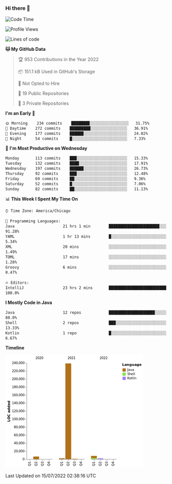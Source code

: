 ### Hi there 👋


<!--START_SECTION:waka-->
![Code Time](http://img.shields.io/badge/Code%20Time-2%2C380%20hrs%206%20mins-blue)

![Profile Views](http://img.shields.io/badge/Profile%20Views-1-blue)

![Lines of code](https://img.shields.io/badge/From%20Hello%20World%20I%27ve%20Written-259%20Thousand%20lines%20of%20code-blue)

**🐱 My GitHub Data** 

> 🏆 953 Contributions in the Year 2022
 > 
> 📦 151.1 kB Used in GitHub's Storage 
 > 
> 🚫 Not Opted to Hire
 > 
> 📜 19 Public Repositories 
 > 
> 🔑 3 Private Repositories  
 > 
**I'm an Early 🐤** 

```text
🌞 Morning    234 commits    ████████░░░░░░░░░░░░░░░░░   31.75% 
🌆 Daytime    272 commits    █████████░░░░░░░░░░░░░░░░   36.91% 
🌃 Evening    177 commits    ██████░░░░░░░░░░░░░░░░░░░   24.02% 
🌙 Night      54 commits     █░░░░░░░░░░░░░░░░░░░░░░░░   7.33%

```
📅 **I'm Most Productive on Wednesday** 

```text
Monday       113 commits    ███░░░░░░░░░░░░░░░░░░░░░░   15.33% 
Tuesday      132 commits    ████░░░░░░░░░░░░░░░░░░░░░   17.91% 
Wednesday    197 commits    ██████░░░░░░░░░░░░░░░░░░░   26.73% 
Thursday     92 commits     ███░░░░░░░░░░░░░░░░░░░░░░   12.48% 
Friday       69 commits     ██░░░░░░░░░░░░░░░░░░░░░░░   9.36% 
Saturday     52 commits     █░░░░░░░░░░░░░░░░░░░░░░░░   7.06% 
Sunday       82 commits     ██░░░░░░░░░░░░░░░░░░░░░░░   11.13%

```


📊 **This Week I Spent My Time On** 

```text
⌚︎ Time Zone: America/Chicago

💬 Programming Languages: 
Java                     21 hrs 1 min        ██████████████████████░░░   91.28% 
YAML                     1 hr 13 mins        █░░░░░░░░░░░░░░░░░░░░░░░░   5.34% 
XML                      20 mins             ░░░░░░░░░░░░░░░░░░░░░░░░░   1.49% 
TOML                     17 mins             ░░░░░░░░░░░░░░░░░░░░░░░░░   1.28% 
Groovy                   6 mins              ░░░░░░░░░░░░░░░░░░░░░░░░░   0.47%

🔥 Editors: 
IntelliJ                 23 hrs 2 mins       █████████████████████████   100.0%

```

**I Mostly Code in Java** 

```text
Java                     12 repos            ████████████████████░░░░░   80.0% 
Shell                    2 repos             ███░░░░░░░░░░░░░░░░░░░░░░   13.33% 
Kotlin                   1 repo              █░░░░░░░░░░░░░░░░░░░░░░░░   6.67%

```


**Timeline**

![Chart not found](https://raw.githubusercontent.com/powercasgamer/powercasgamer/master/charts/bar_graph.png) 


 Last Updated on 15/07/2022 02:38:16 UTC
<!--END_SECTION:waka-->
